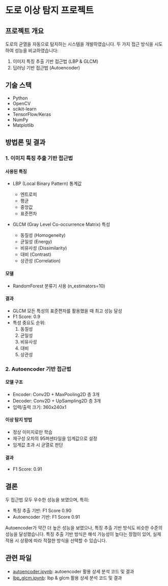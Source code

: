 # 도로 이상 탐지 프로젝트

## 프로젝트 개요
도로의 균열을 자동으로 탐지하는 시스템을 개발하였습니다. 두 가지 접근 방식을 시도하여 성능을 비교하였습니다:

1. 이미지 특징 추출 기반 접근법 (LBP & GLCM)
2. 딥러닝 기반 접근법 (Autoencoder)

## 기술 스택
- Python
- OpenCV
- scikit-learn
- TensorFlow/Keras
- NumPy
- Matplotlib

## 방법론 및 결과

### 1. 이미지 특징 추출 기반 접근법

#### 사용된 특징
- LBP (Local Binary Pattern) 통계값
  - 엔트로피
  - 평균
  - 중앙값
  - 표준편차

- GLCM (Gray Level Co-occurrence Matrix) 특성
  - 동질성 (Homogeneity)
  - 균일성 (Energy)
  - 비유사성 (Dissimilarity)
  - 대비 (Contrast)
  - 상관성 (Correlation)

#### 모델
- RandomForest 분류기 사용 (n_estimators=10)

#### 결과
- GLCM 모든 특성의 표준편차를 활용했을 때 최고 성능 달성
- F1 Score: 0.9
- 특성 중요도 순위:
  1. 동질성
  2. 균일성
  3. 비유사성
  4. 대비
  5. 상관성

### 2. Autoencoder 기반 접근법

#### 모델 구조
- Encoder: Conv2D + MaxPooling2D 층 3개
- Decoder: Conv2D + UpSampling2D 층 3개
- 입력/출력 크기: 360x240x1

#### 이상 탐지 방법
- 정상 이미지로만 학습
- 재구성 오차의 95퍼센타일을 임계값으로 설정
- 임계값 초과 시 균열로 판단

#### 결과
- F1 Score: 0.91

## 결론
두 접근법 모두 우수한 성능을 보였으며, 특히:
- 특징 추출 기반: F1 Score 0.90
- Autoencoder 기반: F1 Score 0.91

Autoencoder가 약간 더 높은 성능을 보였으나, 특징 추출 기반 방식도 비슷한 수준의 성능을 달성했습니다. 특징 추출 기반 방식은 해석 가능성이 높다는 장점이 있어, 실제 적용 시 상황에 따라 적절한 방식을 선택할 수 있습니다.

## 관련 파일
- [autoencoder.ipynb](autoencoder.ipynb): autoencoder 활용 상세 분석 코드 및 결과
- [lbp_glcm.ipynb](lbp_glcm.ipynb): lbp & glcm 활용 상세 분석 코드 및 결과
